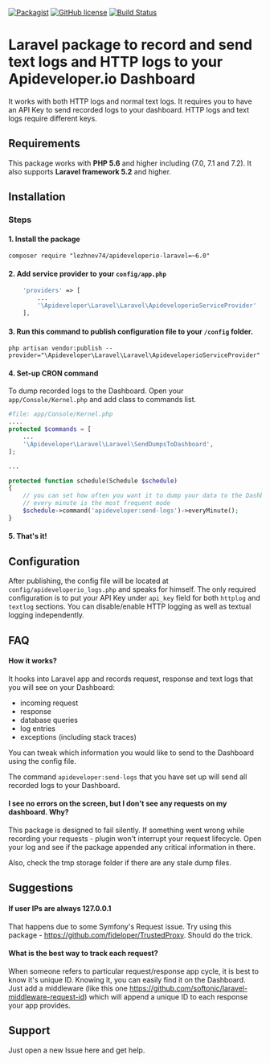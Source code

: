 [![Packagist](https://img.shields.io/packagist/dt/lezhnev74/apideveloperio-laravel.svg)]()
[![GitHub license](https://img.shields.io/badge/license-MIT-blue.svg)](https://raw.githubusercontent.com/lezhnev74/apideveloperio-laravel/master/LICENSE)
[![Build Status](https://travis-ci.org/lezhnev74/apideveloperio-laravel.svg?branch=master)](https://travis-ci.org/lezhnev74/apideveloperio-laravel)

# Laravel package to record and send text logs and HTTP logs to your Apideveloper.io Dashboard
It works with both HTTP logs and normal text logs. It requires you to have an API Key to send recorded logs to your dashboard. HTTP logs and text logs require different keys.   

## Requirements
This package works with **PHP 5.6** and higher including (7.0, 7.1 and 7.2). It also supports **Laravel framework 5.2** and higher.

## Installation

### Steps
#### 1. Install the package

```
composer require "lezhnev74/apideveloperio-laravel=~6.0"
```

#### 2. Add service provider to your `config/app.php`
 
```php
    'providers' => [
        ...
        '\Apideveloper\Laravel\Laravel\ApideveloperioServiceProvider'
    ],
```

#### 3. Run this command to publish configuration file to your `/config` folder.

```
php artisan vendor:publish --provider="\Apideveloper\Laravel\Laravel\ApideveloperioServiceProvider"
```

#### 4. Set-up CRON command 
To dump recorded logs to the Dashboard. Open your `app/Console/Kernel.php` and add class to commands list.

```php
#file: app/Console/Kernel.php
....
protected $commands = [
    ...
    '\Apideveloper\Laravel\Laravel\SendDumpsToDashboard',
];

...

protected function schedule(Schedule $schedule)
{
    // you can set how often you want it to dump your data to the Dashboard
    // every minute is the most frequent mode
    $schedule->command('apideveloper:send-logs')->everyMinute();
}
```

#### 5. That's it!

## Configuration
After publishing, the config file will be located at `config/apideveloperio_logs.php` and speaks for himself.
The only required configuration is to put your API Key under `api_key` field for both `httplog` and `textlog` sections.
You can disable/enable HTTP logging as well as textual logging independently.


## FAQ
#### How it works?
It hooks into Laravel app and records request, response and text logs that you will see on your Dashboard:
* incoming request
* response
* database queries
* log entries
* exceptions (including stack traces)

You can tweak which information you would like to send to the Dashboard using the config file.

The command `apideveloper:send-logs` that you have set up will send all recorded logs to your Dashboard. 


#### I see no errors on the screen, but I don't see any requests on my dashboard. Why?
 
This package is designed to fail silently. If something went wrong while recording your requests - plugin won't interrupt your request lifecycle. 
Open your log and see if the package appended any critical information in there. 

Also, check the tmp storage folder if there are any stale dump files.
 

## Suggestions
#### If user IPs are always 127.0.0.1

That happens due to some Symfony's Request issue. Try using this package - https://github.com/fideloper/TrustedProxy. Should do the trick. 

#### What is the best way to track each request?
When someone refers to particular request/response app cycle, it is best to know it's unique ID.
 Knowing it, you can easily find it on the Dashboard.
 Just add a middleware (like this one https://github.com/softonic/laravel-middleware-request-id) which will append a unique ID to each response your app provides.

## Support
Just open a new Issue here and get help.